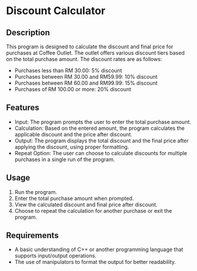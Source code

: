 # Discount Calculator
## Description
This program is designed to calculate the discount and final price for purchases at Coffee Outlet. The outlet offers various discount tiers based on the total purchase amount. The discount rates are as follows:
- Purchases less than RM 30.00: 5% discount
- Purchases between RM 30.00 and RM59.99: 10% discount
- Purchases between RM 60.00 and RM99.99: 15% discount
- Purchases of RM 100.00 or more: 20% discount
## Features
- Input: The program prompts the user to enter the total purchase amount.
- Calculation: Based on the entered amount, the program calculates the applicable discount and the price after discount.
- Output: The program displays the total discount and the final price after applying the discount, using proper formatting.
- Repeat Option: The user can choose to calculate discounts for multiple purchases in a single run of the program.
## Usage
1. Run the program.
2. Enter the total purchase amount when prompted.
3. View the calculated discount and final price after discount.
4. Choose to repeat the calculation for another purchase or exit the program.
## Requirements
- A basic understanding of C++ or another programming language that supports input/output operations.
- The use of manipulators to format the output for better readability.
